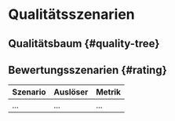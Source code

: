 # Qualitätsszenarien

## Qualitätsbaum {#quality-tree}

## Bewertungsszenarien {#rating}

| Szenario | Auslöser | Metrik |
|----------|----------|--------|
| ... | ... | ... |